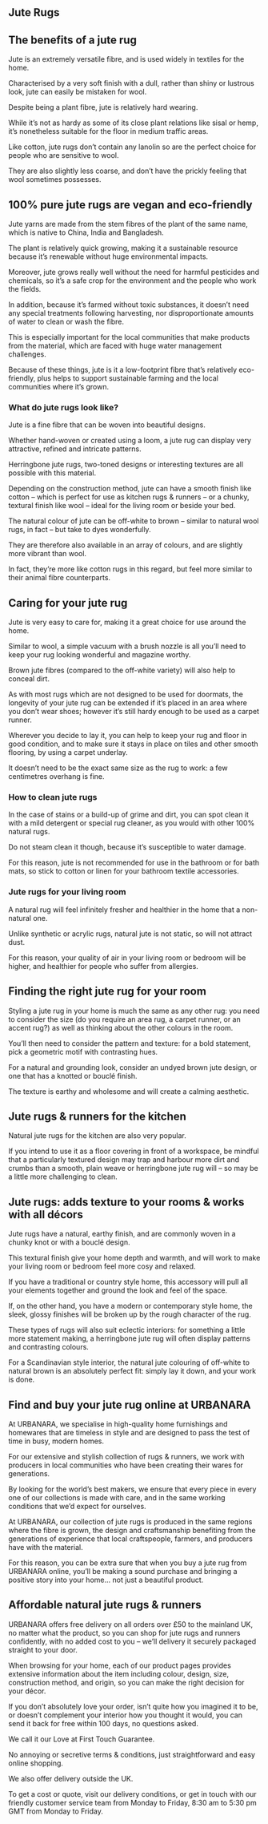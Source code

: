  

Jute Rugs
---------

The benefits of a jute rug
--------------------------

Jute is an extremely versatile fibre, and is used widely in textiles for the home.

Characterised by a very soft finish with a dull, rather than shiny or lustrous look, jute can easily be mistaken for wool.

Despite being a plant fibre, jute is relatively hard wearing.

While it’s not as hardy as some of its close plant relations like sisal or hemp, it’s nonetheless suitable for the floor in medium traffic areas.

Like cotton, jute rugs don’t contain any lanolin so are the perfect choice for people who are sensitive to wool.

They are also slightly less coarse, and don’t have the prickly feeling that wool sometimes possesses.

100% pure jute rugs are vegan and eco-friendly
----------------------------------------------

Jute yarns are made from the stem fibres of the plant of the same name, which is native to China, India and Bangladesh.

The plant is relatively quick growing, making it a sustainable resource because it’s renewable without huge environmental impacts.

Moreover, jute grows really well without the need for harmful pesticides and chemicals, so it’s a safe crop for the environment and the people who work the fields.

In addition, because it’s farmed without toxic substances, it doesn’t need any special treatments following harvesting, nor disproportionate amounts of water to clean or wash the fibre.

This is especially important for the local communities that make products from the material, which are faced with huge water management challenges.

Because of these things, jute is it a low-footprint fibre that’s relatively eco-friendly, plus helps to support sustainable farming and the local communities where it’s grown.

### What do jute rugs look like?

Jute is a fine fibre that can be woven into beautiful designs.

Whether hand-woven or created using a loom, a jute rug can display very attractive, refined and intricate patterns.

Herringbone jute rugs, two-toned designs or interesting textures are all possible with this material.

Depending on the construction method, jute can have a smooth finish like cotton – which is perfect for use as kitchen rugs & runners – or a chunky, textural finish like wool – ideal for the living room or beside your bed.

The natural colour of jute can be off-white to brown – similar to natural wool rugs, in fact – but take to dyes wonderfully.

They are therefore also available in an array of colours, and are slightly more vibrant than wool.

In fact, they’re more like cotton rugs in this regard, but feel more similar to their animal fibre counterparts.

Caring for your jute rug
------------------------

Jute is very easy to care for, making it a great choice for use around the home.

Similar to wool, a simple vacuum with a brush nozzle is all you’ll need to keep your rug looking wonderful and magazine worthy.

Brown jute fibres (compared to the off-white variety) will also help to conceal dirt.

As with most rugs which are not designed to be used for doormats, the longevity of your jute rug can be extended if it’s placed in an area where you don’t wear shoes; however it’s still hardy enough to be used as a carpet runner.

Wherever you decide to lay it, you can help to keep your rug and floor in good condition, and to make sure it stays in place on tiles and other smooth flooring, by using a carpet underlay.

It doesn’t need to be the exact same size as the rug to work: a few centimetres overhang is fine.

### How to clean jute rugs

In the case of stains or a build-up of grime and dirt, you can spot clean it with a mild detergent or special rug cleaner, as you would with other 100% natural rugs.

Do not steam clean it though, because it’s susceptible to water damage.

For this reason, jute is not recommended for use in the bathroom or for bath mats, so stick to cotton or linen for your bathroom textile accessories.

### Jute rugs for your living room

A natural rug will feel infinitely fresher and healthier in the home that a non-natural one.

Unlike synthetic or acrylic rugs, natural jute is not static, so will not attract dust.

For this reason, your quality of air in your living room or bedroom will be higher, and healthier for people who suffer from allergies.

Finding the right jute rug for your room
----------------------------------------

Styling a jute rug in your home is much the same as any other rug: you need to consider the size (do you require an area rug, a carpet runner, or an accent rug?) as well as thinking about the other colours in the room.

You’ll then need to consider the pattern and texture: for a bold statement, pick a geometric motif with contrasting hues.

For a natural and grounding look, consider an undyed brown jute design, or one that has a knotted or bouclé finish.

The texture is earthy and wholesome and will create a calming aesthetic.

Jute rugs & runners for the kitchen
-----------------------------------

Natural jute rugs for the kitchen are also very popular.

If you intend to use it as a floor covering in front of a workspace, be mindful that a particularly textured design may trap and harbour more dirt and crumbs than a smooth, plain weave or herringbone jute rug will – so may be a little more challenging to clean.

Jute rugs: adds texture to your rooms & works with all décors
-------------------------------------------------------------

Jute rugs have a natural, earthy finish, and are commonly woven in a chunky knot or with a bouclé design.

This textural finish give your home depth and warmth, and will work to make your living room or bedroom feel more cosy and relaxed.

If you have a traditional or country style home, this accessory will pull all your elements together and ground the look and feel of the space.

If, on the other hand, you have a modern or contemporary style home, the sleek, glossy finishes will be broken up by the rough character of the rug.

These types of rugs will also suit eclectic interiors: for something a little more statement making, a herringbone jute rug will often display patterns and contrasting colours.

For a Scandinavian style interior, the natural jute colouring of off-white to natural brown is an absolutely perfect fit: simply lay it down, and your work is done.

Find and buy your jute rug online at URBANARA
---------------------------------------------

At URBANARA, we specialise in high-quality home furnishings and homewares that are timeless in style and are designed to pass the test of time in busy, modern homes.

For our extensive and stylish collection of rugs & runners, we work with producers in local communities who have been creating their wares for generations.

By looking for the world’s best makers, we ensure that every piece in every one of our collections is made with care, and in the same working conditions that we’d expect for ourselves.

At URBANARA, our collection of jute rugs is produced in the same regions where the fibre is grown, the design and craftsmanship benefiting from the generations of experience that local craftspeople, farmers, and producers have with the material.

For this reason, you can be extra sure that when you buy a jute rug from URBANARA online, you’ll be making a sound purchase and bringing a positive story into your home… not just a beautiful product.

Affordable natural jute rugs & runners
--------------------------------------

URBANARA offers free delivery on all orders over £50 to the mainland UK, no matter what the product, so you can shop for jute rugs and runners confidently, with no added cost to you – we’ll delivery it securely packaged straight to your door.

When browsing for your home, each of our product pages provides extensive information about the item including colour, design, size, construction method, and origin, so you can make the right decision for your décor.

If you don’t absolutely love your order, isn’t quite how you imagined it to be, or doesn’t complement your interior how you thought it would, you can send it back for free within 100 days, no questions asked.

We call it our Love at First Touch Guarantee.

No annoying or secretive terms & conditions, just straightforward and easy online shopping.

We also offer delivery outside the UK.

To get a cost or quote, visit our delivery conditions, or get in touch with our friendly customer service team from Monday to Friday, 8:30 am to 5:30 pm GMT from Monday to Friday.


